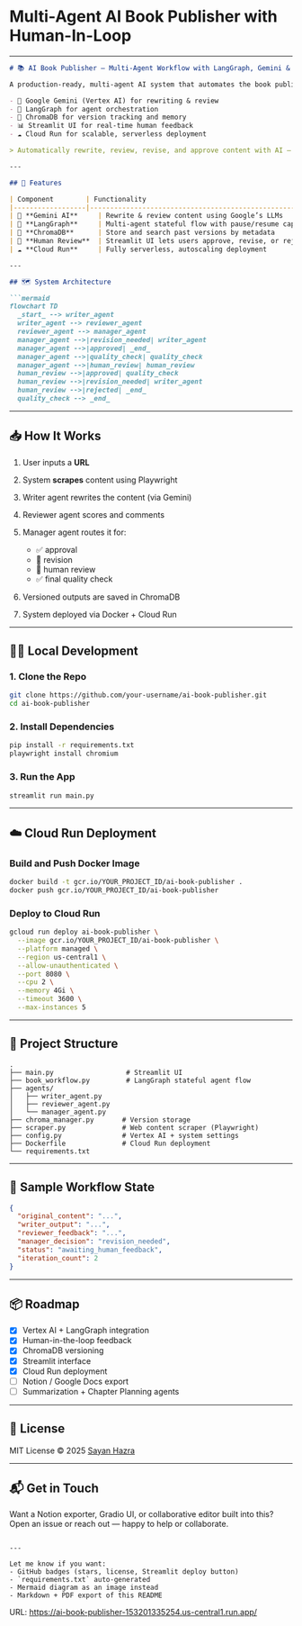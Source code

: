 # **Multi-Agent AI Book Publisher with Human-In-Loop**

---

````markdown
# 📚 AI Book Publisher — Multi-Agent Workflow with LangGraph, Gemini & Streamlit

A production-ready, multi-agent AI system that automates the book publishing pipeline using:

- 🧠 Google Gemini (Vertex AI) for rewriting & review  
- 🔁 LangGraph for agent orchestration  
- 💾 ChromaDB for version tracking and memory  
- 📊 Streamlit UI for real-time human feedback  
- ☁️ Cloud Run for scalable, serverless deployment  

> Automatically rewrite, review, revise, and approve content with AI — just provide a URL.

---

## 🚀 Features

| Component        | Functionality                                            |
|------------------|----------------------------------------------------------|
| 🧠 **Gemini AI**     | Rewrite & review content using Google’s LLMs            |
| 🔁 **LangGraph**     | Multi-agent stateful flow with pause/resume capability |
| 💾 **ChromaDB**      | Store and search past versions by metadata             |
| 🧍 **Human Review**  | Streamlit UI lets users approve, revise, or reject     |
| ☁️ **Cloud Run**     | Fully serverless, autoscaling deployment               |

---

## 🗺️ System Architecture

```mermaid
flowchart TD
  _start_ --> writer_agent
  writer_agent --> reviewer_agent
  reviewer_agent --> manager_agent
  manager_agent -->|revision_needed| writer_agent
  manager_agent -->|approved| _end_
  manager_agent -->|quality_check| quality_check
  manager_agent -->|human_review| human_review
  human_review -->|approved| quality_check
  human_review -->|revision_needed| writer_agent
  human_review -->|rejected| _end_
  quality_check --> _end_
````

---

## 📥 How It Works

1. User inputs a **URL**
2. System **scrapes** content using Playwright
3. Writer agent rewrites the content (via Gemini)
4. Reviewer agent scores and comments
5. Manager agent routes it for:

   * ✅ approval
   * 🔁 revision
   * 🧍 human review
   * ✅ final quality check
6. Versioned outputs are saved in ChromaDB
7. System deployed via Docker + Cloud Run

---

## 🧑‍💻 Local Development

### 1. Clone the Repo

```bash
git clone https://github.com/your-username/ai-book-publisher.git
cd ai-book-publisher
```

### 2. Install Dependencies

```bash
pip install -r requirements.txt
playwright install chromium
```

### 3. Run the App

```bash
streamlit run main.py
```

---

## ☁️ Cloud Run Deployment

### Build and Push Docker Image

```bash
docker build -t gcr.io/YOUR_PROJECT_ID/ai-book-publisher .
docker push gcr.io/YOUR_PROJECT_ID/ai-book-publisher
```

### Deploy to Cloud Run

```bash
gcloud run deploy ai-book-publisher \
  --image gcr.io/YOUR_PROJECT_ID/ai-book-publisher \
  --platform managed \
  --region us-central1 \
  --allow-unauthenticated \
  --port 8080 \
  --cpu 2 \
  --memory 4Gi \
  --timeout 3600 \
  --max-instances 5
```

---

## 📂 Project Structure

```
.
├── main.py                  # Streamlit UI
├── book_workflow.py         # LangGraph stateful agent flow
├── agents/
│   ├── writer_agent.py
│   ├── reviewer_agent.py
│   └── manager_agent.py
├── chroma_manager.py       # Version storage
├── scraper.py              # Web content scraper (Playwright)
├── config.py               # Vertex AI + system settings
├── Dockerfile              # Cloud Run deployment
└── requirements.txt
```

---

## 🧪 Sample Workflow State

```json
{
  "original_content": "...",
  "writer_output": "...",
  "reviewer_feedback": "...",
  "manager_decision": "revision_needed",
  "status": "awaiting_human_feedback",
  "iteration_count": 2
}
```

---

## 📦 Roadmap

* [x] Vertex AI + LangGraph integration
* [x] Human-in-the-loop feedback
* [x] ChromaDB versioning
* [x] Streamlit interface
* [x] Cloud Run deployment
* [ ] Notion / Google Docs export
* [ ] Summarization + Chapter Planning agents

---

## 📄 License

MIT License © 2025 [Sayan Hazra](https://github.com/hazrasayan)

---

## 📬 Get in Touch

Want a Notion exporter, Gradio UI, or collaborative editor built into this?
Open an issue or reach out — happy to help or collaborate.

```

---

Let me know if you want:
- GitHub badges (stars, license, Streamlit deploy button)
- `requirements.txt` auto-generated
- Mermaid diagram as an image instead
- Markdown + PDF export of this README
```

URL: https://ai-book-publisher-153201335254.us-central1.run.app/
